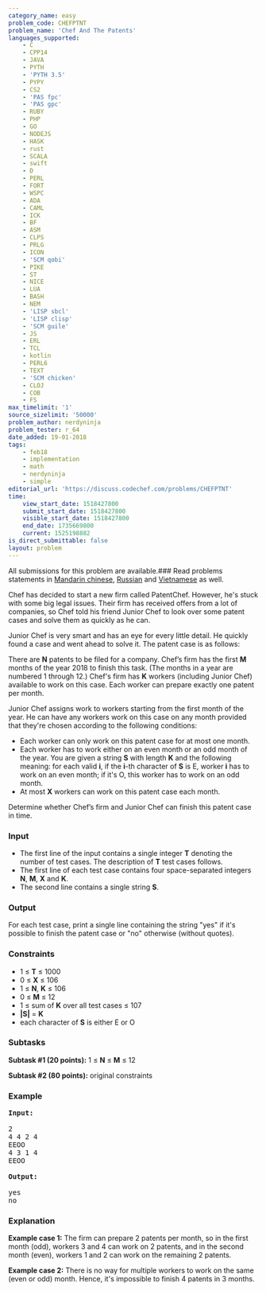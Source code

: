 ```yaml
---
category_name: easy
problem_code: CHEFPTNT
problem_name: 'Chef And The Patents'
languages_supported:
    - C
    - CPP14
    - JAVA
    - PYTH
    - 'PYTH 3.5'
    - PYPY
    - CS2
    - 'PAS fpc'
    - 'PAS gpc'
    - RUBY
    - PHP
    - GO
    - NODEJS
    - HASK
    - rust
    - SCALA
    - swift
    - D
    - PERL
    - FORT
    - WSPC
    - ADA
    - CAML
    - ICK
    - BF
    - ASM
    - CLPS
    - PRLG
    - ICON
    - 'SCM qobi'
    - PIKE
    - ST
    - NICE
    - LUA
    - BASH
    - NEM
    - 'LISP sbcl'
    - 'LISP clisp'
    - 'SCM guile'
    - JS
    - ERL
    - TCL
    - kotlin
    - PERL6
    - TEXT
    - 'SCM chicken'
    - CLOJ
    - COB
    - FS
max_timelimit: '1'
source_sizelimit: '50000'
problem_author: nerdyninja
problem_tester: r_64
date_added: 19-01-2018
tags:
    - feb18
    - implementation
    - math
    - nerdyninja
    - simple
editorial_url: 'https://discuss.codechef.com/problems/CHEFPTNT'
time:
    view_start_date: 1518427800
    submit_start_date: 1518427800
    visible_start_date: 1518427800
    end_date: 1735669800
    current: 1525198882
is_direct_submittable: false
layout: problem
---
```

All submissions for this problem are available.### Read problems statements in [Mandarin chinese](http://www.codechef.com/download/translated/FEB18/mandarin/CHEFPTNT.pdf), [Russian](http://www.codechef.com/download/translated/FEB18/russian/CHEFPTNT.pdf) and [Vietnamese](http://www.codechef.com/download/translated/FEB18/vietnamese/CHEFPTNT.pdf) as well.

Chef has decided to start a new firm called PatentChef. However, he's stuck with some big legal issues. Their firm has received offers from a lot of companies, so Chef told his friend Junior Chef to look over some patent cases and solve them as quickly as he can.

Junior Chef is very smart and has an eye for every little detail. He quickly found a case and went ahead to solve it. The patent case is as follows:

There are **N** patents to be filed for a company. Chef’s firm has the first **M** months of the year 2018 to finish this task. (The months in a year are numbered 1 through 12.) Chef's firm has **K** workers (including Junior Chef) available to work on this case. Each worker can prepare exactly one patent per month.

Junior Chef assigns work to workers starting from the first month of the year. He can have any workers work on this case on any month provided that they're chosen according to the following conditions:

- Each worker can only work on this patent case for at most one month.
- Each worker has to work either on an even month or an odd month of the year. You are given a string **S** with length **K** and the following meaning: for each valid **i**, if the **i**-th character of **S** is E, worker **i** has to work on an even month; if it's O, this worker has to work on an odd month.
- At most **X** workers can work on this patent case each month.

Determine whether Chef’s firm and Junior Chef can finish this patent case in time.

### Input

- The first line of the input contains a single integer **T** denoting the number of test cases. The description of **T** test cases follows.
- The first line of each test case contains four space-separated integers **N**, **M**, **X** and **K**.
- The second line contains a single string **S**.

### Output

For each test case, print a single line containing the string "yes" if it's possible to finish the patent case or "no" otherwise (without quotes).

### Constraints

- 1 ≤ **T** ≤ 1000
- 0 ≤ **X** ≤ 106
- 1 ≤ **N**, **K** ≤ 106
- 0 ≤ **M** ≤ 12
- 1 ≤ sum of **K** over all test cases ≤ 107
- **|S|** = **K**
- each character of **S** is either E or O

### Subtasks

**Subtask #1 (20 points):** 1 ≤ **N** ≤ **M** ≤ 12

**Subtask #2 (80 points):** original constraints

### Example

<pre><b>Input:</b>

2
4 4 2 4
EEOO
4 3 1 4
EEOO

<b>Output:</b>

yes
no
</pre>
### Explanation

**Example case 1:** The firm can prepare 2 patents per month, so in the first month (odd), workers 3 and 4 can work on 2 patents, and in the second month (even), workers 1 and 2 can work on the remaining 2 patents.

**Example case 2:** There is no way for multiple workers to work on the same (even or odd) month. Hence, it's impossible to finish 4 patents in 3 months.
